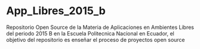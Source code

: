 # App_Libres_2015_b
Repositorio Open Source de la Materia de Aplicaciones en Ambientes Libres del periodo 2015 B en la Escuela Politecnica Nacional en Ecuador, el objetivo del repositorio es enseñar el proceso de proyectos open source
